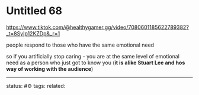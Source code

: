# Untitled 68
https://www.tiktok.com/@healthygamer.gg/video/7080601185622789382?_t=8SyIp12KZDp&_r=1

people respond to those who have the same emotional need

so if you artificially stop caring - you are at the same level of emotional need as a person who just got to know you (**it is alike Stuart Lee and hos way of working with the audience**)



--- 
status: #⚙️ 
tags: 
related: 